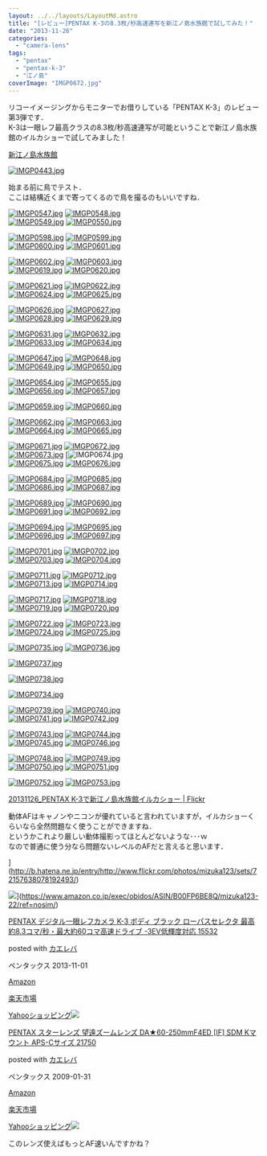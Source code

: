 ```yaml
---
layout: ../../layouts/LayoutMd.astro
title: "[レビュー]PENTAX K-3の8.3枚/秒高速連写を新江ノ島水族館で試してみた！"
date: "2013-11-26"
categories: 
  - "camera-lens"
tags: 
  - "pentax"
  - "pentax-k-3"
  - "江ノ島"
coverImage: "IMGP0672.jpg"
---
```


リコーイメージングからモニターでお借りしている「PENTAX K-3」のレビュー第3弾です．  
K-3は一眼レフ最高クラスの8.3枚/秒高速連写が可能ということで新江ノ島水族館のイルカショーで試してみました！

[新江ノ島水族館](https://www.enosui.com/)

[![IMGP0443.jpg](/archive/images/11066634373_16834079ec_b.jpg)](http://www.flickr.com/photos/67522130@N08/11066634373/ "IMGP0443.jpg")

始まる前に鳥でテスト．  
ここは結構近くまで寄ってくるので鳥を撮るのもいいですね．

[![IMGP0547.jpg](/archive/images/11066586524_050a3dbc1c.jpg)](http://www.flickr.com/photos/67522130@N08/11066586524/ "IMGP0547.jpg")
[![IMGP0548.jpg](/archive/images/11066565596_4e005a115f.jpg)](http://www.flickr.com/photos/67522130@N08/11066565596/ "IMGP0548.jpg")  
[![IMGP0549.jpg](/archive/images/11066568546_d28112d88f.jpg)](http://www.flickr.com/photos/67522130@N08/11066568546/ "IMGP0549.jpg")
[![IMGP0550.jpg](/archive/images/11066570676_2295c108d6.jpg)](http://www.flickr.com/photos/67522130@N08/11066570676/ "IMGP0550.jpg")

[![IMGP0598.jpg](/archive/images/11066573926_8b3e6d44b5.jpg)](http://www.flickr.com/photos/67522130@N08/11066573926/ "IMGP0598.jpg")
[![IMGP0599.jpg](/archive/images/11066601714_c0216398d8.jpg)](http://www.flickr.com/photos/67522130@N08/11066601714/ "IMGP0599.jpg")  
[![IMGP0600.jpg](/archive/images/11066655663_a9ef700983.jpg)](http://www.flickr.com/photos/67522130@N08/11066655663/ "IMGP0600.jpg")
[![IMGP0601.jpg](/archive/images/11066660933_b39c73a7f0.jpg)](http://www.flickr.com/photos/67522130@N08/11066660933/ "IMGP0601.jpg")

[![IMGP0602.jpg](/archive/images/11066496155_8f51b6b77a.jpg)](http://www.flickr.com/photos/67522130@N08/11066496155/ "IMGP0602.jpg")
[![IMGP0603.jpg](/archive/images/11066616004_9fb7a7a238.jpg)](http://www.flickr.com/photos/67522130@N08/11066616004/ "IMGP0603.jpg")  
[![IMGP0619.jpg](/archive/images/11066669553_87ce8281c5.jpg)](http://www.flickr.com/photos/67522130@N08/11066669553/ "IMGP0619.jpg")
[![IMGP0620.jpg](/archive/images/11066597066_6b5222f739.jpg)](http://www.flickr.com/photos/67522130@N08/11066597066/ "IMGP0620.jpg")

[![IMGP0621.jpg](/archive/images/11066624844_0c7a7c0b15.jpg)](http://www.flickr.com/photos/67522130@N08/11066624844/ "IMGP0621.jpg")
[![IMGP0622.jpg](/archive/images/11066679253_78eea085c1.jpg)](http://www.flickr.com/photos/67522130@N08/11066679253/ "IMGP0622.jpg")  
[![IMGP0624.jpg](/archive/images/11066515735_f226f73130.jpg)](http://www.flickr.com/photos/67522130@N08/11066515735/ "IMGP0624.jpg")
[![IMGP0625.jpg](/archive/images/11066687513_4d4377aea8.jpg)](http://www.flickr.com/photos/67522130@N08/11066687513/ "IMGP0625.jpg")

[![IMGP0626.jpg](/archive/images/11066690763_e428cf44f5.jpg)](http://www.flickr.com/photos/67522130@N08/11066690763/ "IMGP0626.jpg")
[![IMGP0627.jpg](/archive/images/11066693033_079324ed2f.jpg)](http://www.flickr.com/photos/67522130@N08/11066693033/ "IMGP0627.jpg")  
[![IMGP0628.jpg](/archive/images/11066697893_b8a78833ba.jpg)](http://www.flickr.com/photos/67522130@N08/11066697893/ "IMGP0628.jpg")
[![IMGP0629.jpg](/archive/images/11066650344_08efff80cb.jpg)](http://www.flickr.com/photos/67522130@N08/11066650344/ "IMGP0629.jpg")

[![IMGP0631.jpg](/archive/images/11066632946_314fbbb096.jpg)](http://www.flickr.com/photos/67522130@N08/11066632946/ "IMGP0631.jpg")
[![IMGP0632.jpg](/archive/images/11066635506_68c231f647.jpg)](http://www.flickr.com/photos/67522130@N08/11066635506/ "IMGP0632.jpg")  
[![IMGP0633.jpg](/archive/images/11066662184_2d7868635d.jpg)](http://www.flickr.com/photos/67522130@N08/11066662184/ "IMGP0633.jpg")
[![IMGP0634.jpg](/archive/images/11066641666_151e6d2956.jpg)](http://www.flickr.com/photos/67522130@N08/11066641666/ "IMGP0634.jpg")

[![IMGP0647.jpg](/archive/images/11066552385_8bd2e3e347.jpg)](http://www.flickr.com/photos/67522130@N08/11066552385/ "IMGP0647.jpg")
[![IMGP0648.jpg](/archive/images/11066671704_42f99f1600.jpg)](http://www.flickr.com/photos/67522130@N08/11066671704/ "IMGP0648.jpg")  
[![IMGP0649.jpg](/archive/images/11066651926_1f62120878.jpg)](http://www.flickr.com/photos/67522130@N08/11066651926/ "IMGP0649.jpg")
[![IMGP0650.jpg](/archive/images/11066562925_61d1835146.jpg)](http://www.flickr.com/photos/67522130@N08/11066562925/ "IMGP0650.jpg")

[![IMGP0654.jpg](/archive/images/11066692064_d061cfcf09.jpg)](http://www.flickr.com/photos/67522130@N08/11066692064/ "IMGP0654.jpg")
[![IMGP0655.jpg](/archive/images/11066747793_63276e33b4.jpg)](http://www.flickr.com/photos/67522130@N08/11066747793/ "IMGP0655.jpg")  
[![IMGP0656.jpg](/archive/images/11066676476_a373ba4ace.jpg)](http://www.flickr.com/photos/67522130@N08/11066676476/ "IMGP0656.jpg")
[![IMGP0657.jpg](/archive/images/11066754673_d57af14aa7.jpg)](http://www.flickr.com/photos/67522130@N08/11066754673/ "IMGP0657.jpg")

[![IMGP0659.jpg](/archive/images/11066761273_e24f3b3d6d.jpg)](http://www.flickr.com/photos/67522130@N08/11066761273/ "IMGP0659.jpg")
[![IMGP0660.jpg](/archive/images/11066710724_7d1306ae26.jpg)](http://www.flickr.com/photos/67522130@N08/11066710724/ "IMGP0660.jpg")

[![IMGP0662.jpg](/archive/images/11066769743_e09ab49bae.jpg)](http://www.flickr.com/photos/67522130@N08/11066769743/ "IMGP0662.jpg")
[![IMGP0663.jpg](/archive/images/11066776083_fe338c4cfc.jpg)](http://www.flickr.com/photos/67522130@N08/11066776083/ "IMGP0663.jpg")  
[![IMGP0664.jpg](/archive/images/11066780333_2a9b3cc3d5.jpg)](http://www.flickr.com/photos/67522130@N08/11066780333/ "IMGP0664.jpg")
[![IMGP0665.jpg](/archive/images/11066708036_d1afabf8cb.jpg)](http://www.flickr.com/photos/67522130@N08/11066708036/ "IMGP0665.jpg")

[![IMGP0671.jpg](/archive/images/11066623645_7818d6d749.jpg)](http://www.flickr.com/photos/67522130@N08/11066623645/ "IMGP0671.jpg")
[![IMGP0672.jpg](/archive/images/11066741724_580b1919a7.jpg)](http://www.flickr.com/photos/67522130@N08/11066741724/ "IMGP0672.jpg")  
[![IMGP0673.jpg](/archive/images/11066799133_32122f37e2.jpg)](http://www.flickr.com/photos/67522130@N08/11066799133/ "IMGP0673.jpg")
[![IMGP0674.jpg](/archive/images/11066725316_01a4b653de.jpg)  
[![IMGP0675.jpg](/archive/images/11066803773_df080fcb13.jpg)](http://www.flickr.com/photos/67522130@N08/11066803773/ "IMGP0675.jpg")
[![IMGP0676.jpg](/archive/images/11066635795_1e3e9eac28.jpg)](http://www.flickr.com/photos/67522130@N08/11066635795/ "IMGP0676.jpg")

[![IMGP0684.jpg](/archive/images/11066811643_4291d44a19.jpg)](http://www.flickr.com/photos/67522130@N08/11066811643/ "IMGP0684.jpg")
[![IMGP0685.jpg](/archive/images/11066644665_844b0df9e5.jpg)](http://www.flickr.com/photos/67522130@N08/11066644665/ "IMGP0685.jpg")  
[![IMGP0686.jpg](/archive/images/11066816873_731bb7f41d.jpg)](http://www.flickr.com/photos/67522130@N08/11066816873/ "IMGP0686.jpg")
[![IMGP0687.jpg](/archive/images/11066819913_cef1647e7d.jpg)](http://www.flickr.com/photos/67522130@N08/11066819913/ "IMGP0687.jpg")

[![IMGP0689.jpg](/archive/images/11066749556_c6a9173bac.jpg)](http://www.flickr.com/photos/67522130@N08/11066749556/ "IMGP0689.jpg")
[![IMGP0690.jpg](/archive/images/11066773954_10a7c51f2b.jpg)](http://www.flickr.com/photos/67522130@N08/11066773954/ "IMGP0690.jpg")  
[![IMGP0691.jpg](/archive/images/11066831663_a9122f7a92.jpg)](http://www.flickr.com/photos/67522130@N08/11066831663/ "IMGP0691.jpg")
[![IMGP0692.jpg](/archive/images/11066663955_740f6289a7.jpg)](http://www.flickr.com/photos/67522130@N08/11066663955/ "IMGP0692.jpg")

[![IMGP0694.jpg](/archive/images/11066839493_1d426b8c6a.jpg)](http://www.flickr.com/photos/67522130@N08/11066839493/ "IMGP0694.jpg")
[![IMGP0695.jpg](/archive/images/11066672295_112af8d74d.jpg)](http://www.flickr.com/photos/67522130@N08/11066672295/ "IMGP0695.jpg")  
[![IMGP0696.jpg](/archive/images/11066770996_9102032a85.jpg)](http://www.flickr.com/photos/67522130@N08/11066770996/ "IMGP0696.jpg")
[![IMGP0697.jpg](/archive/images/11066850103_a09a82f85f.jpg)](http://www.flickr.com/photos/67522130@N08/11066850103/ "IMGP0697.jpg")

[![IMGP0701.jpg](/archive/images/11066801474_57655cdb78.jpg)](http://www.flickr.com/photos/67522130@N08/11066801474/ "IMGP0701.jpg")
[![IMGP0702.jpg](/archive/images/11066689955_c98db06720.jpg)](http://www.flickr.com/photos/67522130@N08/11066689955/ "IMGP0702.jpg")  
[![IMGP0703.jpg](/archive/images/11066806984_5fbf67e103.jpg)](http://www.flickr.com/photos/67522130@N08/11066806984/ "IMGP0703.jpg")
[![IMGP0704.jpg](/archive/images/11066790376_3dd2b53f1f.jpg)](http://www.flickr.com/photos/67522130@N08/11066790376/ "IMGP0704.jpg")

[![IMGP0711.jpg](/archive/images/11066815184_2306c38bae.jpg)](http://www.flickr.com/photos/67522130@N08/11066815184/ "IMGP0711.jpg")
[![IMGP0712.jpg](/archive/images/11066798556_2b4b554f7b.jpg)](http://www.flickr.com/photos/67522130@N08/11066798556/ "IMGP0712.jpg")  
[![IMGP0713.jpg](/archive/images/11066801036_327e1da101.jpg)](http://www.flickr.com/photos/67522130@N08/11066801036/ "IMGP0713.jpg")
[![IMGP0714.jpg](/archive/images/11066879733_4f58e96de4.jpg)](http://www.flickr.com/photos/67522130@N08/11066879733/ "IMGP0714.jpg")

[![IMGP0717.jpg](/archive/images/11066716355_04e31a92a6.jpg)](http://www.flickr.com/photos/67522130@N08/11066716355/ "IMGP0717.jpg")
[![IMGP0718.jpg](/archive/images/11066891053_8cb46be48e.jpg)](http://www.flickr.com/photos/67522130@N08/11066891053/ "IMGP0718.jpg")  
[![IMGP0719.jpg](/archive/images/11066721365_b1ba053d04.jpg)](http://www.flickr.com/photos/67522130@N08/11066721365/ "IMGP0719.jpg")
[![IMGP0720.jpg](/archive/images/11066819546_d8abe97d47.jpg)](http://www.flickr.com/photos/67522130@N08/11066819546/ "IMGP0720.jpg")

[![IMGP0722.jpg](/archive/images/11066846944_acb1530fd0.jpg)](http://www.flickr.com/photos/67522130@N08/11066846944/ "IMGP0722.jpg")
[![IMGP0723.jpg](/archive/images/11066849184_4360dd4fec.jpg)](http://www.flickr.com/photos/67522130@N08/11066849184/ "IMGP0723.jpg")  
[![IMGP0724.jpg](/archive/images/11066852234_b4f23c784b.jpg)](http://www.flickr.com/photos/67522130@N08/11066852234/ "IMGP0724.jpg")
[![IMGP0725.jpg](/archive/images/11066835556_ec207c40e5.jpg)](http://www.flickr.com/photos/67522130@N08/11066835556/ "IMGP0725.jpg")

[![IMGP0735.jpg](/archive/images/11066859724_e2bc67bbe3.jpg)](http://www.flickr.com/photos/67522130@N08/11066859724/ "IMGP0735.jpg")
[![IMGP0736.jpg](/archive/images/11066919123_ef523a86fe.jpg)](http://www.flickr.com/photos/67522130@N08/11066919123/ "IMGP0736.jpg")

[![IMGP0737.jpg](/archive/images/11066845946_2c3aa4323a_b.jpg)](http://www.flickr.com/photos/67522130@N08/11066845946/ "IMGP0737.jpg")

[![IMGP0738.jpg](/archive/images/11066753985_3bfc0db6e9_b.jpg)](http://www.flickr.com/photos/67522130@N08/11066753985/ "IMGP0738.jpg")

[![IMGP0734.jpg](/archive/images/11066800285_a749ae521b_b.jpg)](http://www.flickr.com/photos/67522130@N08/11066800285/ "IMGP0734.jpg")

[![IMGP0739.jpg](/archive/images/11066896896_d25a4f89e2.jpg)](http://www.flickr.com/photos/67522130@N08/11066896896/ "IMGP0739.jpg")
[![IMGP0740.jpg](/archive/images/11066975953_5e4b6deffb.jpg)](http://www.flickr.com/photos/67522130@N08/11066975953/ "IMGP0740.jpg")  
[![IMGP0741.jpg](/archive/images/11066901616_86f0235b75.jpg)](http://www.flickr.com/photos/67522130@N08/11066901616/ "IMGP0741.jpg")
[![IMGP0742.jpg](/archive/images/11066810985_6be4532933.jpg)](http://www.flickr.com/photos/67522130@N08/11066810985/ "IMGP0742.jpg")

[![IMGP0743.jpg](/archive/images/11066926854_9fc423cfab.jpg)](http://www.flickr.com/photos/67522130@N08/11066926854/ "IMGP0743.jpg")
[![IMGP0744.jpg](/archive/images/11066817855_99df043c2b.jpg)](http://www.flickr.com/photos/67522130@N08/11066817855/ "IMGP0744.jpg")  
[![IMGP0745.jpg](/archive/images/11066934844_3b8644e8cd.jpg)](http://www.flickr.com/photos/67522130@N08/11066934844/ "IMGP0745.jpg")
[![IMGP0746.jpg](/archive/images/11066825355_08ee4d41d8.jpg)](http://www.flickr.com/photos/67522130@N08/11066825355/ "IMGP0746.jpg")

[![IMGP0748.jpg](/archive/images/11066942554_50305b074d.jpg)](http://www.flickr.com/photos/67522130@N08/11066942554/ "IMGP0748.jpg")
[![IMGP0749.jpg](/archive/images/11066832845_b4635838bc.jpg)](http://www.flickr.com/photos/67522130@N08/11066832845/ "IMGP0749.jpg")  
[![IMGP0750.jpg](/archive/images/11066949674_4eaced6047.jpg)](http://www.flickr.com/photos/67522130@N08/11066949674/ "IMGP0750.jpg")
[![IMGP0751.jpg](/archive/images/11066953314_9bdd84c09c.jpg)](http://www.flickr.com/photos/67522130@N08/11066953314/ "IMGP0751.jpg")

[![IMGP0752.jpg](/archive/images/11066844425_e0ef15ef7f.jpg)](http://www.flickr.com/photos/67522130@N08/11066844425/ "IMGP0752.jpg")
[![IMGP0753.jpg](/archive/images/11066960014_e41587808e.jpg)](http://www.flickr.com/photos/67522130@N08/11066960014/ "IMGP0753.jpg")

[20131126\_PENTAX K\-3で新江ノ島水族館イルカショー \| Flickr](https://www.flickr.com/photos/mizuka123/sets/72157638078192493/)

動体AFはキャノンやニコンが優れていると言われていますが，イルカショーくらいなら全然問題なく使うことができますね．  
というかこれより厳しい動体撮影ってほとんどないような･･･ｗ  
なので普通に使う分なら問題ないレベルのAFだと言えると思います．

](http://b.hatena.ne.jp/entry/http://www.flickr.com/photos/mizuka123/sets/72157638078192493/)

[](http://b.hatena.ne.jp/entry/http://www.flickr.com/photos/mizuka123/sets/72157638078192493/)

[](http://b.hatena.ne.jp/entry/http://www.flickr.com/photos/mizuka123/sets/72157638078192493/)![](/archive/images/51LnoCaWktL._SL160_.jpg)](https://www.amazon.co.jp/exec/obidos/ASIN/B00FP6BE8Q/mizuka123-22/ref=nosim/)

[PENTAX デジタル一眼レフカメラ K-3 ボディ ブラック ローパスセレクタ 最高約8.3コマ/秒・最大約60コマ高速ドライブ -3EV低輝度対応 15532](https://www.amazon.co.jp/exec/obidos/ASIN/B00FP6BE8Q/mizuka123-22/ref=nosim/)

posted with [カエレバ](http://kaereba.com)

ペンタックス 2013-11-01

[Amazon](http://www.amazon.co.jp/gp/search?keywords=K-3%20%83%8D%81%5B%83p%83X%83Z%83%8C%83N%83%5E&__mk_ja_JP=%83J%83%5E%83J%83i&tag=mizuka123-22 "アマゾン")

[楽天市場](http://hb.afl.rakuten.co.jp/hgc/032b53ee.4b34c5ee.0f4a541e.f440145e/?pc=http%3A%2F%2Fsearch.rakuten.co.jp%2Fsearch%2Fmall%2FK-3%2520%25E3%2583%25AD%25E3%2583%25BC%25E3%2583%2591%25E3%2582%25B9%25E3%2582%25BB%25E3%2583%25AC%25E3%2582%25AF%25E3%2582%25BF%2F-%2Ff.1-p.1-s.1-sf.0-st.A-v.2%3Fx%3D0%26scid%3Daf_ich_link_urltxt%26m%3Dhttp%3A%2F%2Fm.rakuten.co.jp%2F "楽天市場")

[Yahooショッピング![](/archive/images/4146rtZxqoL._SL160_.jpg)](//ck.jp.ap.valuecommerce.com/servlet/referral?sid=3066752&pid=881990642&vc_url=http%3A%2F%2Fshopping.search.yahoo.co.jp%2Fsearch%3FuIv%3Don%26ei%3DUTF-8%26tab_ex%3Dcommerce%26slider%3D0%26va%3DK-3%2520%25E3%2583%25AD%25E3%2583%25BC%25E3%2583%2591%25E3%2582%25B9%25E3%2582%25BB%25E3%2583%25AC%25E3%2582%25AF%25E3%2582%25BF "Yahooショッピング")

[PENTAX スターレンズ 望遠ズームレンズ DA★60-250mmF4ED \[IF\] SDM Kマウント APS-Cサイズ 21750](https://www.amazon.co.jp/exec/obidos/ASIN/B001GNBLT4/mizuka123-22/ref=nosim/)

posted with [カエレバ](http://kaereba.com)

ペンタックス 2009-01-31

[Amazon](http://www.amazon.co.jp/gp/search?keywords=mmF4ED&__mk_ja_JP=%83J%83%5E%83J%83i&tag=mizuka123-22 "アマゾン")

[楽天市場](http://hb.afl.rakuten.co.jp/hgc/032b53ee.4b34c5ee.0f4a541e.f440145e/?pc=http%3A%2F%2Fsearch.rakuten.co.jp%2Fsearch%2Fmall%2FmmF4ED%2F-%2Ff.1-p.1-s.1-sf.0-st.A-v.2%3Fx%3D0%26scid%3Daf_ich_link_urltxt%26m%3Dhttp%3A%2F%2Fm.rakuten.co.jp%2F "楽天市場")

[Yahooショッピング![](//ad.jp.ap.valuecommerce.com/servlet/gifbanner?sid=3066752&pid=881990642)](//ck.jp.ap.valuecommerce.com/servlet/referral?sid=3066752&pid=881990642&vc_url=http%3A%2F%2Fshopping.search.yahoo.co.jp%2Fsearch%3FuIv%3Don%26ei%3DUTF-8%26tab_ex%3Dcommerce%26slider%3D0%26va%3DmmF4ED "Yahooショッピング")

このレンズ使えばもっとAF速いんですかね？
